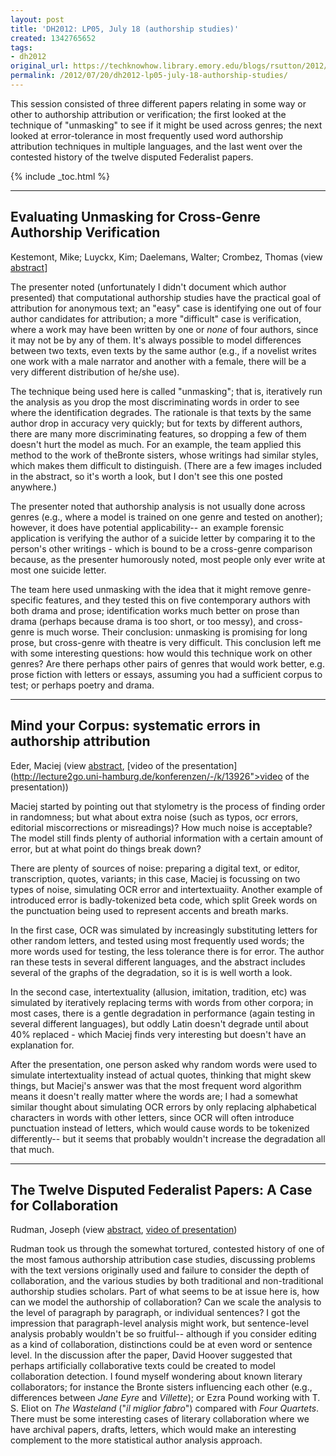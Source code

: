 ```yaml
---
layout: post
title: 'DH2012: LP05, July 18 (authorship studies)'
created: 1342765652
tags:
- dh2012
original_url: https://techknowhow.library.emory.edu/blogs/rsutton/2012/07/20/dh2012-lp05-july-18-authorship-studies
permalink: /2012/07/20/dh2012-lp05-july-18-authorship-studies/
---
```



This session consisted of three different papers relating in some way or other to authorship attribution or verification; the first looked at the technique of "unmasking" to see if it might be used across genres; the next looked at error-tolerance in most frequently used word authorship attribution techniques in multiple languages, and the last went over the contested history of the twelve disputed Federalist papers.

{% include _toc.html %}

* * *

## Evaluating Unmasking for Cross-Genre Authorship Verification

Kestemont, Mike; Luyckx, Kim; Daelemans, Walter; Crombez, Thomas (view [abstract](http://www.dh2012.uni-hamburg.de/conference/programme/abstracts/evaluating-unmasking-for-cross-genre-authorship-verification/")]

The presenter noted (unfortunately I didn't document which author presented) that computational authorship studies have the practical goal of attribution for anonymous text; an "easy" case is identifying one out of four author candidates for attribution; a more "difficult" case is verification, where a work may have been written by one or _none_ of four authors, since it may not be by any of them. It's always possible to model differences between two texts, even texts by the same author (e.g., if a novelist writes one work with a male narrator and another with a female, there will be a very different distribution of he/she use).

The technique being used here is called "unmasking"; that is, iteratively run the analysis as you drop the most discriminating words in order to see where the identification degrades. The rationale is that texts by the same author drop in accuracy very quickly; but for texts by different authors, there are many more discriminating features, so dropping a few of them doesn't hurt the model as much. For an example, the team applied this method to the work of theBronte sisters, whose writings had similar styles, which makes them difficult to distinguish. (There are a few images included in the abstract, so it's worth a look, but I don't see this one posted anywhere.)

The presenter noted that authorship analysis is not usually done across genres (e.g., where a model is trained on one genre and tested on another); however, it does have potential applicability-- an example forensic application is verifying the author of a suicide letter by comparing it to the person's other writings - which is bound to be a cross-genre comparison because, as the presenter humorously noted, most people only ever write at most one suicide letter.

The team here used unmasking with the idea that it might remove genre-specific features, and they tested this on five contemporary authors with both drama and prose; identification works much better on prose than drama (perhaps because drama is too short, or too messy), and cross-genre is much worse. Their conclusion: unmasking is promising for long prose, but cross-genre with theatre is very difficult.  This conclusion left me with some interesting questions: how would this technique work on other genres? Are there perhaps other pairs of genres that would work better, e.g. prose fiction with letters or essays, assuming you had a sufficient corpus to test; or perhaps poetry and drama.

* * *

## Mind your Corpus: systematic errors in authorship attribution

Eder, Maciej (view [abstract](http://www.dh2012.uni-hamburg.de/conference/programme/abstracts/mind-your-corpus-systematic-errors-in-authorship-attribution/), [video of the presentation](http://lecture2go.uni-hamburg.de/konferenzen/-/k/13926">video of the presentation))

Maciej started by pointing out that stylometry is the process of finding order in randomness; but what about extra noise (such as typos, ocr errors, editorial miscorrections or misreadings)? How much noise is acceptable? The model still finds plenty of authorial information with a certain amount of error, but at what point do things break down?

There are plenty of sources of noise: preparing a digital text, or editor, transcription, quotes, variants; in this case, Maciej is focussing on two types of noise, simulating OCR error and intertextuaiity.  Another example of introduced error is badly-tokenized beta code, which split Greek words on the punctuation being used to represent accents and breath marks.

In the first case, OCR was simulated by increasingly substituting letters for other random letters, and tested using most frequently used words; the more words used for testing, the less tolerance there is for error.  The author ran these tests in several different languages, and the abstract includes several of the graphs of the degradation, so it is is well worth a look.

In the second case, intertextuality (allusion, imitation, tradition, etc) was simulated by iteratively replacing terms with words from other corpora; in most cases, there is a gentle degradation in performance (again testing in several different languages), but oddly Latin doesn't degrade until about 40% replaced - which Maciej finds very interesting but doesn't have an explanation for.

After the presentation, one person asked why random words were used to simulate intertextuality instead of actual quotes, thinking that might skew things, but Maciej's answer was that the most frequent word algorithm means it doesn't really matter where the words are; I had a somewhat similar thought about simulating OCR errors by only replacing alphabetical characters in words with other letters, since OCR will often introduce punctuation instead of letters, which would cause words to be tokenized differently-- but it seems that probably wouldn't increase the degradation all that much.

* * *

## The Twelve Disputed Federalist Papers: A Case for Collaboration

Rudman, Joseph (view [abstract](http://www.dh2012.uni-hamburg.de/conference/programme/abstracts/the-twelve-disputed-federalist-papers-a-case-for-collaboration/), [video of presentation](http://lecture2go.uni-hamburg.de/konferenzen/-/k/13927))

Rudman took us through the somewhat tortured, contested history of one of the most famous authorship attribution case studies, discussing problems with the text versions originally used and failure to consider the depth of collaboration, and the various studies by both traditional and non-traditional authorship studies scholars.  Part of what seems to be at issue here is, how can we model the authorship of collaboration? Can we scale the analysis to the level of paragraph by paragraph, or individual sentences? I got the impression that paragraph-level analysis might work, but sentence-level analysis probably wouldn't be so fruitful-- although if you consider editing as a kind of collaboration, distinctions could be at even word or sentence level.  In the discussion after the paper, David Hoover suggested that perhaps artificially collaborative texts could be created to model collaboration detection.  I found myself wondering about known literary collaborators; for instance the Bronte sisters influencing each other (e.g., differences between _Jane Eyre_ and _Villette_); or Ezra Pound working with T. S. Eliot on _The Wasteland_ ("_il miglior fabro_") compared with _Four Quartets_.  There must be some interesting cases of literary collaboration where we have archival papers, drafts, letters, which would make an interesting complement to the more statistical author analysis approach.

